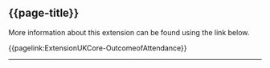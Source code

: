 ## {{page-title}}

More information about this extension can be found using the link below.

{{pagelink:ExtensionUKCore-OutcomeofAttendance}}

---
